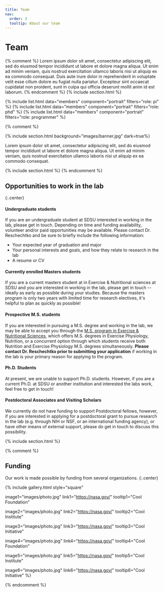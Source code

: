 ```yaml
---
title: Team
nav:
  order: 3
  tooltip: About our team
---
```


# <i class="fas fa-users"></i>Team
{% comment %}
Lorem ipsum dolor sit amet, consectetur adipiscing elit, sed do eiusmod tempor incididunt ut labore et dolore magna aliqua.
Ut enim ad minim veniam, quis nostrud exercitation ullamco laboris nisi ut aliquip ex ea commodo consequat.
Duis aute irure dolor in reprehenderit in voluptate velit esse cillum dolore eu fugiat nulla pariatur.
Excepteur sint occaecat cupidatat non proident, sunt in culpa qui officia deserunt mollit anim id est laborum.
{% endcomment %}
{% include section.html %}

{%
  include list.html
  data="members"
  component="portrait"
  filters="role: pi"
%}
{%
  include list.html
  data="members"
  component="portrait"
  filters="role: phd"
%}
{%
  include list.html
  data="members"
  component="portrait"
  filters="role: programmer"
%}

{% comment %}

{% include section.html background="images/banner.jpg" dark=true%}

Lorem ipsum dolor sit amet, consectetur adipiscing elit, sed do eiusmod tempor incididunt ut labore et dolore magna aliqua.
Ut enim ad minim veniam, quis nostrud exercitation ullamco laboris nisi ut aliquip ex ea commodo consequat.

{% include section.html %}
{% endcomment %}

## Opportunities to work in the lab
{:.center}
#### Undergraduate students

If you are an undergraduate student at SDSU interested in working in the lab, please get in touch. Depending on time and funding availability, volunteer and/or paid opportunities may be available. Please contact Dr. Reschechtko and be sure to briefly include the following information:

- Your expected year of graduation and major
- Your personal interests and goals, and how they relate to research in the lab
- A resume or CV



#### Currently enrolled Masters students

If you are a current masters student at in Exercise & Nutritional sciences at SDSU and you are interested in working in the lab, please get in touch -- ideally as early as possible during your studies. Because the masters program is only two years with limited time for research electives, it's helpful to plan as quickly as possible!

#### Prospective M.S. students

If you are interested in pursuing a M.S. degree and working in the lab, we may be able to accept you through the [M.S. program in Exercise & Nutritional Sciences](https://ens.sdsu.edu/academic-programs/masters/), which offers M.S. degrees in Exercise Physiology, Nutrition, or a concurrent option through which students receive both Nutrition and Exercise Physiology M.S. degrees simultaneously. **Please contact Dr. Reschechtko prior to submitting your application** if working in the lab is your primary reason for applying to the program.

#### Ph.D. Students

At present, we are unable to support Ph.D. students. However, if you are a current Ph.D. at SDSU or another institution and interested the labs work, feel free to get in touch!

#### Postdoctoral Associates and Visiting Scholars

We currently do not have funding to support Postdoctoral fellows, however, if you are interested in applying for a postdoctoral grant to pursue research in the lab (e.g. through NIH or NSF, or an international funding agency), or have other means of external support, please do get in touch to discuss this possibility.

{% include section.html %}

{% comment %}
## Funding

Our work is made possible by funding from several organizations.
{:.center}

{%
  include gallery.html
  style="square"

  image1="images/photo.jpg"
  link1="https://nasa.gov/"
  tooltip1="Cool Foundation"

  image2="images/photo.jpg"
  link2="https://nasa.gov/"
  tooltip2="Cool Institute"

  image3="images/photo.jpg"
  link3="https://nasa.gov/"
  tooltip3="Cool Initiative"

  image4="images/photo.jpg"
  link4="https://nasa.gov/"
  tooltip4="Cool Foundation"

  image5="images/photo.jpg"
  link5="https://nasa.gov/"
  tooltip5="Cool Institute"

  image6="images/photo.jpg"
  link6="https://nasa.gov/"
  tooltip6="Cool Initiative"
%}

{% endcomment %}
